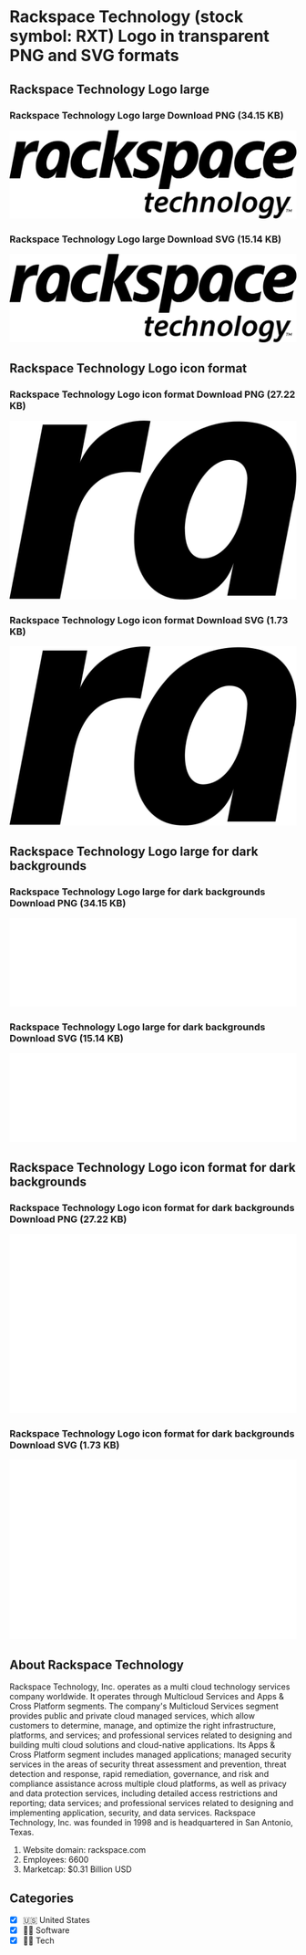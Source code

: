# Rackspace Technology (stock symbol: RXT) Logo in transparent PNG and SVG formats

## Rackspace Technology Logo large

### Rackspace Technology Logo large Download PNG (34.15 KB)

![Rackspace Technology Logo large Download PNG (34.15 KB)](/img/orig/RXT_BIG-12162d66.png)

### Rackspace Technology Logo large Download SVG (15.14 KB)

![Rackspace Technology Logo large Download SVG (15.14 KB)](/img/orig/RXT_BIG-b209b94f.svg)

## Rackspace Technology Logo icon format

### Rackspace Technology Logo icon format Download PNG (27.22 KB)

![Rackspace Technology Logo icon format Download PNG (27.22 KB)](/img/orig/RXT-b3f86a93.png)

### Rackspace Technology Logo icon format Download SVG (1.73 KB)

![Rackspace Technology Logo icon format Download SVG (1.73 KB)](/img/orig/RXT-35634cab.svg)

## Rackspace Technology Logo large for dark backgrounds

### Rackspace Technology Logo large for dark backgrounds Download PNG (34.15 KB)

![Rackspace Technology Logo large for dark backgrounds Download PNG (34.15 KB)](/img/orig/RXT_BIG.D-50d8468a.png)

### Rackspace Technology Logo large for dark backgrounds Download SVG (15.14 KB)

![Rackspace Technology Logo large for dark backgrounds Download SVG (15.14 KB)](/img/orig/RXT_BIG.D-d81ba301.svg)

## Rackspace Technology Logo icon format for dark backgrounds

### Rackspace Technology Logo icon format for dark backgrounds Download PNG (27.22 KB)

![Rackspace Technology Logo icon format for dark backgrounds Download PNG (27.22 KB)](/img/orig/RXT.D-4287d7b4.png)

### Rackspace Technology Logo icon format for dark backgrounds Download SVG (1.73 KB)

![Rackspace Technology Logo icon format for dark backgrounds Download SVG (1.73 KB)](/img/orig/RXT.D-0fb7402c.svg)

## About Rackspace Technology

Rackspace Technology, Inc. operates as a multi cloud technology services company worldwide. It operates through Multicloud Services and Apps & Cross Platform segments. The company's Multicloud Services segment provides public and private cloud managed services, which allow customers to determine, manage, and optimize the right infrastructure, platforms, and services; and professional services related to designing and building multi cloud solutions and cloud-native applications. Its Apps & Cross Platform segment includes managed applications; managed security services in the areas of security threat assessment and prevention, threat detection and response, rapid remediation, governance, and risk and compliance assistance across multiple cloud platforms, as well as privacy and data protection services, including detailed access restrictions and reporting; data services; and professional services related to designing and implementing application, security, and data services. Rackspace Technology, Inc. was founded in 1998 and is headquartered in San Antonio, Texas.

1. Website domain: rackspace.com
2. Employees: 6600
3. Marketcap: $0.31 Billion USD


## Categories
- [x] 🇺🇸 United States
- [x] 👨‍💻 Software
- [x] 👩‍💻 Tech
